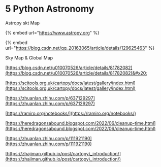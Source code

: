 # 5 Python Astronomy

Astropy skt Map

{% embed url="https://www.astropy.org" %}

{% embed url="https://blog.csdn.net/qq_20163065/article/details/129625463" %}





Sky Map & Global Map&#x20;

[https://blog.csdn.net/u010070526/article/details/81782082](https://blog.csdn.net/u010070526/article/details/81782082)&#x20;

[https://scitools.org.uk/cartopy/docs/latest/gallery/index.html](https://scitools.org.uk/cartopy/docs/latest/gallery/index.html)

[https://zhuanlan.zhihu.com/p/637129297](https://zhuanlan.zhihu.com/p/637129297)

[https://ramiro.org/notebooks/](https://ramiro.org/notebooks/)

[https://heredragonsabound.blogspot.com/2022/06/cleanup-time.html](https://heredragonsabound.blogspot.com/2022/06/cleanup-time.html)

[https://zhuanlan.zhihu.com/p/111921190](https://zhuanlan.zhihu.com/p/111921190)

[https://zhajiman.github.io/post/cartopy\_introduction/](https://zhajiman.github.io/post/cartopy\_introduction/)





